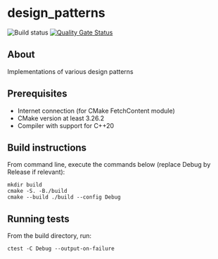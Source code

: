 # design_patterns

![Build status](https://github.com/mapi-ng/design_patterns/actions/workflows/cmake-multi-platform.yml/badge.svg) [![Quality Gate Status](https://sonarcloud.io/api/project_badges/measure?project=mapi-ng_design_patterns&metric=alert_status)](https://sonarcloud.io/summary/new_code?id=mapi-ng_design_patterns)

## About

Implementations of various design patterns

## Prerequisites
- Internet connection (for CMake FetchContent module)
- CMake version at least 3.26.2
- Compiler with support for C++20

## Build instructions
From command line, execute the commands below (replace Debug by Release if relevant):

```
mkdir build
cmake -S. -B./build
cmake --build ./build --config Debug
```

## Running tests

From the build directory, run:
```
ctest -C Debug --output-on-failure
```